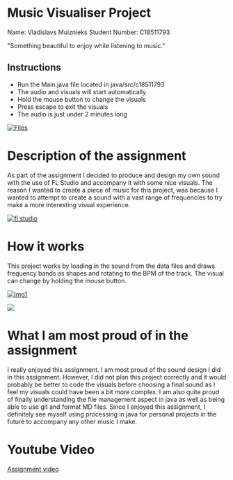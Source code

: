 # Music Visualiser Project
Name: Vladislavs Muiznieks
Student Number: C18511793

"Something beautiful to enjoy while listening to music."

## Instructions
- Run the Main.java file located in java/src/c18511793
- The audio and visuals will start automatically
- Hold the mouse button to change the visuals
- Press escape to exit the visuals
- The audio is just under 2 minutes long

[![Files](https://lh3.googleusercontent.com/e319a49YjcteofXFwiCCrSjFqdRbfHPdZTbghOhawcDrqK_aYWVVLXvCE9sb3aO7konXAoidymagDsrpimlEZUGLVJO1v59Cs15gaCzw82EBC3Bl2-C3AtWMlEjWcT60nPz9NAcOMttRzWQitDPGs0fBd_ly6Qw7DuOAu0_He7KjNscwvcvpywNsfU2k2UdwgDW1qDWwbj0YUKjTrroPD063L5evJpemwLLCH7e-CqfIOuTVfoYvuIDVqi0QoLOwpKfeEuOHkTyQ1UWtoaJMQ26CQUP8L8tLo-ZoBeuyI5MCMAZWK5P90uotXi8hne2pNQD0U6p7ffU8Kyxx3TLmVOEWiPrsnIywUUcf4D-pG9vMUz0MEQwsIyacCNhT1p4RNsgFr0r6lgrY8yIPeiGD5EiEekuzuNAezPCMYay8Ah9uXHiLGojd9pqHfdeqRqnSJnoAUb0oSbLTYacS5w2CZYil0_5-JViS9HzBjRoMlHJL4ZGqOBhXEjrO6uE1K7tc0rpZLWg1SiP10dbAxoSlcpLCT11hlzfrtBTWOrltid0JF6Kdh8Es1D3vX6_ZoISY_mUex4EiO4PngCLZ9MSp-4L2d9SWQeAU6DZm5Eh0QQh1JRHa05aoC4IbH_IpIEVAmwSnROUhxHh2X9X-1UjVM_Movxoy720On4ZJrSyiLzEAUWzQMqjBEPgIS77Y6BD_oLEiWQUscx5S11-9zccn9M_O=w267-h436-no?authuser=0 "Files")](http://https://photos.google.com/share/AF1QipPIXLyVcK1O0cAM0cbb3IiMDL1fgHLIkdMHaradxt2_9Ny__qpbTS04gBwTUbvSiQ/photo/AF1QipOmkYRoH34uNvWMODudTI8XkezFHueCVtsS6KeQ?key=WmJQYVlHNWFkYjZrVEVaQ1RJN01aX3NTbmh1RjdB "Files")

# Description of the assignment
As part of the assignment I decided to produce and design my own sound with the use of FL Studio and accompany it with some nice visuals. The reason I wanted to create a piece of music for this project, was because I wanted to attempt to create a sound with a vast range of frequencies to try make a more interesting visual experience.

[![fl studio](https://lh3.googleusercontent.com/pw/ACtC-3ftEc9j2QJB9c6iB2hYdoet3bN8ne0txhImqn9EE3iKD5AS_J8B0OojbklWPyqW1cjuA1_Ht1-MTAJJMMGErSHmTW8vhaZRQDVUVk__y0aX2lygClYlfgIQ09Oc5oOVXhE6Tm-WsX3OhOMp4ow7S3XP=w1632-h867-no?authuser=0 "fl studio")](http://photos.google.com/share/AF1QipPIXLyVcK1O0cAM0cbb3IiMDL1fgHLIkdMHaradxt2_9Ny__qpbTS04gBwTUbvSiQ/photo/AF1QipMyHruDfcI4Gj3N_pJT6B1l7JSTX8ODUMLCXYd9?key=WmJQYVlHNWFkYjZrVEVaQ1RJN01aX3NTbmh1RjdB "fl studio")

# How it works
This project works by loading in the sound from the data files and draws frequency bands as shapes and rotating to the BPM of the track. The visual can change by holding the mouse button.

[![img1](https://lh3.googleusercontent.com/pw/ACtC-3eMcowYbYLRWE8KVzaR_3OQFNG4H2a2aUdXFtUBVCCbMdii-IaD4zebVcsVQN65X5T65AqWL8X__FeJKt5OkfDm1mvyHF1OwvbkcfhmSdICZi7J3qVxFpmotG8gCb81Vr1Ywu8DfK-cMArisIeszvyY=w1536-h867-no?authuser=0 "img1")](http://photos.google.com/share/AF1QipPIXLyVcK1O0cAM0cbb3IiMDL1fgHLIkdMHaradxt2_9Ny__qpbTS04gBwTUbvSiQ/photo/AF1QipPpKrd9CBJBlUIpYISIzIgEzyciuAdMhHwYKnAE?key=WmJQYVlHNWFkYjZrVEVaQ1RJN01aX3NTbmh1RjdB "img1")

[![](https://lh3.googleusercontent.com/pw/ACtC-3eqrAh5AUWsTBLgW4nhzJ45edOM-5NmbgVi8rspqN6U8N6kSWcORiszaam14AXEJIDiExdAh72gZfjvti2_zCVN60-QVZr58Aofic7k8KaB5Zn1fcOJyYl0qiW-tvoO0NBySXUggAEyYjYStsbvZBSs=w1554-h867-no?authuser=0)](http://photos.google.com/share/AF1QipPIXLyVcK1O0cAM0cbb3IiMDL1fgHLIkdMHaradxt2_9Ny__qpbTS04gBwTUbvSiQ/photo/AF1QipNsiMEvCPuHix02neBy0fPAMaJ_Ohu_KLAbeQeE?key=WmJQYVlHNWFkYjZrVEVaQ1RJN01aX3NTbmh1RjdB)

# What I am most proud of in the assignment
I really enjoyed this assignment. I am most proud of the sound design I did in this assignment. However, I did not plan this project correctly and it would probably be better to code the visuals before choosing a final sound as I feel my visuals could have been a bit more complex. I am also quite proud of finally understanding the file management aspect in java as well as being able to use git and format MD files. 
Since I enjoyed this assignment, I definitely see myself using processing in java for personal projects in the future to accompany any other music I make.

# Youtube Video
[Assignment video](http://www.youtube.com/watch?v=cyqzHYrduEM "Assignment video")

